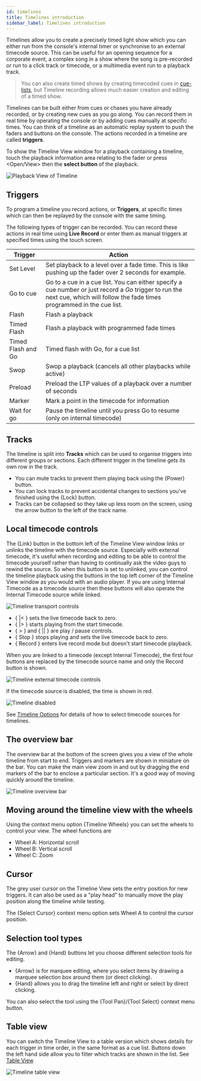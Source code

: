```yaml
---
id: timelines
title: Timelines introduction
sidebar_label: Timelines introduction
---
```


Timelines allow you to create a precisely timed light show which you can either
run from the console's internal timer or synchronise to an external timecode
source. This can be useful for an opening sequence for a corporate
event, a complex song in a show where the song is pre-recorded or run to 
a click track or timecode, or a multimedia event run to a playback track.

> You can also create timed shows by creating timecoded cues in 
[cue-lists](./cue-lists/cue-list-timing.md#running-a-cue-list-to-timecode), but Timeline 
recording allows much easier creation and editing of a timed show.

Timelines can be built either from cues or chases you have already recorded, or by creating
new cues as you go along. You can record them in real time by operating the console
or by adding cues manually at specific times. You can think of a timeline as an automatic replay
system to push the faders and buttons on the console. The actions recorded in a timeline
are called **triggers**.

To show the Timeline View window for a playback containing a timeline, touch the playback 
information area relating to the fader or press \<Open/View\> then the **select button** 
of the playback.

![Playback View of Timeline](/docs/images/Timeline-Window.png)

Triggers
------------------

To program a timeline you record actions, or **Triggers**, at specific times
which can then be replayed by the console with the same timing.

The following types of trigger can be recorded. You can record these actions in real time using **Live Record**
or enter them as manual triggers at specified times using the touch screen.

Trigger             | Action
--------------------|----------
Set Level           | Set playback to a level over a fade time. This is like pushing up the fader over 2 seconds for example.
Go to cue           | Go to a cue in a cue list. You can either specify a cue number or just record a *Go* trigger to run the next cue, which will follow the fade times programmed in the cue list.
Flash               | Flash a playback
Timed Flash         | Flash a playback with programmed fade times
Timed Flash and Go  | Timed flash with Go, for a cue list
Swop                | Swop a playback (cancels all other playbacks while active)
Preload             | Preload the LTP values of a playback over a number of seconds
Marker              | Mark a point in the timecode for information
Wait for go         | Pause the timeline until you press Go to resume (only on internal timecode)

 

Tracks
------------------

The timeline is split into **Tracks** which can be used to organise triggers into different groups or sections. Each different trigger in the timeline gets its own row in the track. 
- You can mute tracks to prevent them playing back using the \{Power\} button.
- You can lock tracks to prevent accidental changes to sections you've finished using the \{Lock\} button.
- Tracks can be collapsed so they take up less room on the screen, using the arrow button to the left of the track name.

Local timecode controls
------------------

The \{Link\} button in the bottom left of the Timeline View window links or unlinks the timeline with the timecode source. Especially with external timecode, it's useful when recording and editing to be able to control the timecode yourself rather than having to continually ask the video guys to rewind the source. So when this button is set to unlinked, you can control the timeline playback using the buttons in the top left corner of the Timeline View window as you would with an audio player. If you are using Internal Timecode as a timecode source then these buttons will also operate the Internal Timecode source while linked.

![Timeline transport controls](/docs/images/Timeline-Timecode-Transport.png)

- \{ |< \} sets the live timecode back to zero.
- \{ |> \} starts playing from the start timecode.
- \{ > \} and \{ || \} are play / pause controls.
- \{ Stop \} stops playing and sets the live timecode back to zero.
- \{ Record \} enters live record mode but doesn't start timecode playback.

When you are linked to a timecode (except Internal Timecode), the first four buttons are replaced by the timecode source name and only the Record button is shown.

![Timeline external timecode controls](/docs/images/Timeline-Timecode-ExternalTransport.png)

If the timecode source is disabled, the time is shown in red.

![Timeline disabled](/docs/images/Timeline-Timecode-Disabled.png)

See [Timeline Options](../timelines/timeline-options.md#timecode-tab) for details of how to select timecode sources for timelines.

The overview bar
------------------

The overview bar at the bottom of the screen gives you a view of the whole timeline from start to end. Triggers and markers are shown in miniature on the bar. You can make the main view zoom in and out by dragging the end markers of the bar to enclose a particular section. It's a good way of moving quickly around the timeline.

![Timeline overview bar](/docs/images/Timeline-Overview-Bar-Cropped.png)

Moving around the timeline view with the wheels
-----------------

Using the context menu option \{Timeline Wheels\} you can set the wheels to control your view.
The wheel functions are
- Wheel A: Horizontal scroll
- Wheel B: Vertical scroll
- Wheel C: Zoom

Cursor
-----------------

The grey user cursor on the Timeline View sets the entry position for new triggers. It can also be used as a "play head" to 
manually move the play position along the timeline while testing.

The \{Select Cursor\} context menu option sets Wheel A to control the cursor position.

Selection tool types
------------------

The \{Arrow\} and \{Hand\} buttons let you choose different selection tools for editing.
- \{Arrow\} is for marquee editing, where you select items by drawing a marquee selection box around them (or direct clicking).
- \{Hand\} allows you to drag the timeline left and right or select by direct clicking.

You can also select the tool using the \{Tool Pan\}/\{Tool Select\} context menu button.

Table view
------------------

You can switch the Timeline View to a table version which shows details for each trigger in time order, in the same format as a cue list. Buttons down the left hand side allow you to filter which tracks are shown in the list.
See [Table View](./timelines/running-and-editing-timelines.md#table-view).

![Timeline table view](/docs/images/Timeline-Table-View.png)
